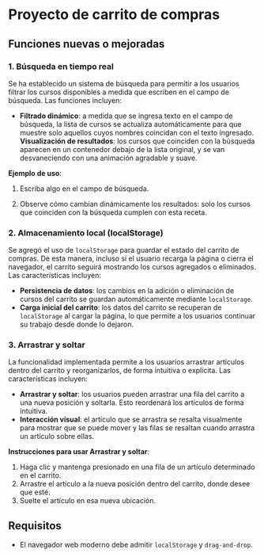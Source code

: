 # Proyecto de carrito de compras

## Funciones nuevas o mejoradas

### 1. Búsqueda en tiempo real

Se ha establecido un sistema de búsqueda para permitir a los usuarios filtrar los cursos disponibles a medida que escriben en el campo de búsqueda. Las funciones incluyen:

- **Filtrado dinámico**: a medida que se ingresa texto en el campo de búsqueda, la lista de cursos se actualiza automáticamente para que muestre solo aquellos cuyos nombres coincidan con el texto ingresado.
  **Visualización de resultados**: los cursos que coinciden con la búsqueda aparecen en un contenedor debajo de la lista original, y se van desvaneciendo con una animación agradable y suave.

**Ejemplo de uso**:

1. Escriba algo en el campo de búsqueda.

2. Observe cómo cambian dinámicamente los resultados: solo los cursos que coinciden con la búsqueda cumplen con esta receta.

### 2. Almacenamiento local (localStorage)

Se agregó el uso de `localStorage` para guardar el estado del carrito de compras. De esta manera, incluso si el usuario recarga la página o cierra el navegador, el carrito seguirá mostrando los cursos agregados o eliminados. Las características incluyen:

- **Persistencia de datos**: los cambios en la adición o eliminación de cursos del carrito se guardan automáticamente mediante `localStorage`.
- **Carga inicial del carrito**: los datos del carrito se recuperan de `localStorage` al cargar la página, lo que permite a los usuarios continuar su trabajo desde donde lo dejaron.

### 3. Arrastrar y soltar

La funcionalidad implementada permite a los usuarios arrastrar artículos dentro del carrito y reorganizarlos, de forma intuitiva o explícita. Las características incluyen:

- **Arrastrar y soltar**: los usuarios pueden arrastrar una fila del carrito a una nueva posición y soltarla. Esto reordenará los artículos de forma intuitiva.
- **Interacción visual**: el artículo que se arrastra se resalta visualmente para mostrar que se puede mover y las filas se resaltan cuando arrastra un artículo sobre ellas.

**Instrucciones para usar Arrastrar y soltar**:

1. Haga clic y mantenga presionado en una fila de un artículo determinado en el carrito.
2. Arrastre el artículo a la nueva posición dentro del carrito, donde desee que esté.
3. Suelte el artículo en esa nueva ubicación.

## Requisitos

- El navegador web moderno debe admitir `localStorage` y `drag-and-drop`.

